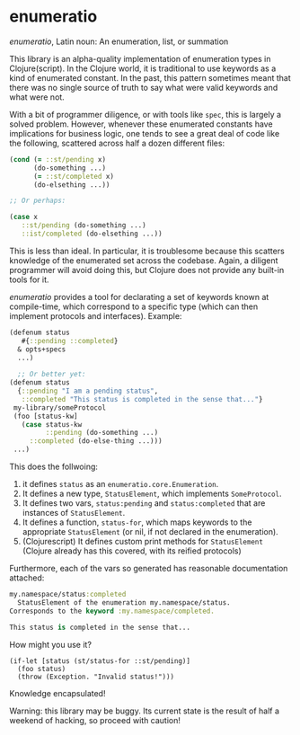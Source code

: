 # enumeratio

*enumeratio*, Latin noun: An enumeration, list, or summation

This library is an alpha-quality implementation of enumeration types in Clojure(script). In the Clojure world, it is traditional to use keywords as a kind of enumerated constant. In the past, this pattern sometimes meant that there was no single source of truth to say what were valid keywords and what were not.

With a bit of programmer diligence, or with tools like `spec`, this is largely a solved problem. However, whenever these enumerated constants have implications for business logic, one tends to see a great deal of code like the following, scattered across half a dozen different files:

```clj
(cond (= ::st/pending x)
      (do-something ...)
      (= ::st/completed x)
      (do-elsething ...))

;; Or perhaps:

(case x
   ::st/pending (do-something ...)
   ::ist/completed (do-elsething ...))
```

This is less than ideal. In particular, it is troublesome because this scatters knowledge of the enumerated set across the codebase. Again, a diligent programmer will avoid doing this, but Clojure does not provide any built-in tools for it.

*enumeratio* provides a tool for declarating a set of keywords known at compile-time, which correspond to a specific type (which can then implement protocols and interfaces). Example:

```clj
(defenum status
   #{::pending ::completed}
  & opts+specs
  ...)
  
  ;; Or better yet:
(defenum status
  {::pending "I am a pending status",
   ::completed "This status is completed in the sense that..."}
 my-library/someProtocol
 (foo [status-kw]
   (case status-kw
         ::pending (do-something ...)
	 ::completed (do-else-thing ...)))
 ...)
```

This does the follwoing:

1. it defines `status` as an `enumeratio.core.Enumeration`.
2. It defines a new type, `StatusElement`, which implements `SomeProtocol`.
3. It defines two vars, `status:pending` and `status:completed` that are instances of `StatusElement`.
4. It defines a function, `status-for`, which maps keywords to the appropriate `StatusElement` (or nil, if not declared in the enumeration).
5. (Clojurescript) It defines custom print methods for `StatusElement` (Clojure already has this covered, with its reified protocols)

Furthermore, each of the vars so generated has reasonable documentation attached:

```clj
my.namespace/status:completed
  StatusElement of the enumeration my.namespace/status.
Corresponds to the keyword :my.namespace/completed.

This status is completed in the sense that...
```

How might you use it?

```
(if-let [status (st/status-for ::st/pending)]
  (foo status)
  (throw (Exception. "Invalid status!")))
```

Knowledge encapsulated!

Warning: this library may be buggy. Its current state is the result of half a weekend of hacking, so proceed with caution!
